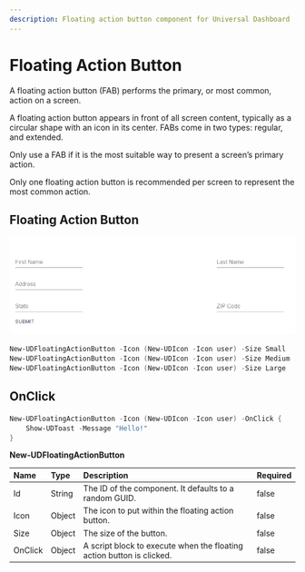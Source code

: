 ```yaml
---
description: Floating action button component for Universal Dashboard
---
```


# Floating Action Button

A floating action button \(FAB\) performs the primary, or most common, action on a screen.

A floating action button appears in front of all screen content, typically as a circular shape with an icon in its center. FABs come in two types: regular, and extended.

Only use a FAB if it is the most suitable way to present a screen’s primary action.

Only one floating action button is recommended per screen to represent the most common action.

## Floating Action Button

![](../../../.gitbook/assets/image%20%2842%29.png)

```PowerShell
New-UDFloatingActionButton -Icon (New-UDIcon -Icon user) -Size Small
New-UDFloatingActionButton -Icon (New-UDIcon -Icon user) -Size Medium
New-UDFloatingActionButton -Icon (New-UDIcon -Icon user) -Size Large
```

## OnClick

```PowerShell
New-UDFloatingActionButton -Icon (New-UDIcon -Icon user) -OnClick {
    Show-UDToast -Message "Hello!"
}
```



**New-UDFloatingActionButton**

| Name | Type | Description | Required |
| :--- | :--- | :--- | :--- |
| Id | String | The ID of the component. It defaults to a random GUID. | false |
| Icon | Object | The icon to put within the floating action button. | false |
| Size | Object | The size of the button. | false |
| OnClick | Object | A script block to execute when the floating action button is clicked. | false |

